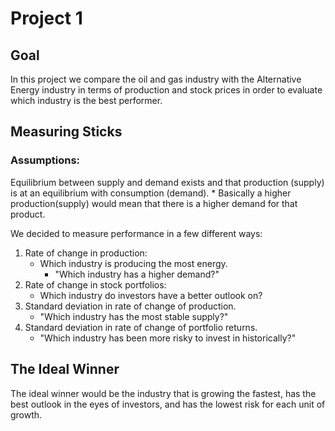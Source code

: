 # Project 1

## Goal
In this project we compare the oil and gas industry with the Alternative Energy industry in terms of production and stock prices in order to evaluate which industry is the best performer.

## Measuring Sticks
### Assumptions:
Equilibrium between supply and demand exists and that production (supply) is at an equilibrium with consumption (demand).
    * Basically a higher production(supply) would mean that there is a higher demand for that product.

We decided to measure performance in a few different ways:

1) Rate of change in production:
    * Which industry is producing the most energy.
        * "Which industry has a higher demand?"
2) Rate of change in stock portfolios:
    * Which industry do investors have a better outlook on?
3) Standard deviation in rate of change of production.
    * "Which industry has the most stable supply?"
3) Standard deviation in rate of change of portfolio returns.
    * "Which industry has been more risky to invest in historically?"

## The Ideal Winner
The ideal winner would be the industry that is growing the fastest, has the best outlook in the eyes of investors, and has the lowest risk for each unit of growth.